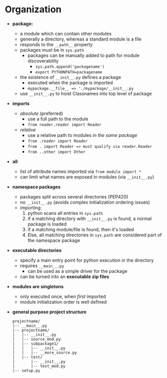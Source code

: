 Organization
============

- **package:**
  - a module which can contain other modules
  - generally a directory, whereas a standard module is a file
  - responds to the `__path__` property
  - packages must be in `sys.path`
    - packages can be manually added to path for module discoverability
      - `sys.path.append('packagename')`
      - `export PYTHONPATH=packagename`
  - the existence of `__init__.py` defines a package
    - executed when the package is imported
    - `mypackage.__file__ => './mypackage/__init__.py`
  - use `__init__.py` to hoist Classnames into top level of package

- **imports**
  - _absolute_ (preferred)
    - use a full path to the module
    - `from reader.reader import Reader`
  - _relative_
    - use a relative path to modules _in the same package_
    - `from .reader import Reader`
    - `from . import Reader => must qualify via reader.Reader`
    - `from ..other import Other`

- **__all__**
  - list of attribute names imported via `from module import *`
  - can limit what names are exposed in modules (via `__init__.py`)

- **namespace packages**
  - packages split across several directories (PEP420)
  - no `__init__.py` (avoids complex initialization ordering issues)
  - importing:
    1. python scans all entries in `sys.path`
    2. if a matching directory with `__init__.py` is found, a normal package is loaded
    3. if a matching module/file is found, then it's loaded
    4. Else, all matching directories in `sys.path` are considered part of the namespace package

- **executable directories**
  - specify a main entry point for python execution in the directory
  - requires `__main__.py`
    - can be used as a simple driver for the package
  - can be turned into an **executable zip files**

- **modules are singletons**
  - only executed once, when _first_ imported
  - module initialization order is well defined

- **general purpose project structure**

    ```
    projectname/
    |-- __main__.py
    |-- projectname/
    |   |-- __init__.py
    |   |-- source_mod.py
    |   |-- subpackage1/
    |   |   |-- __init__.py
    |   |   |-- __more_source.py
    |   |-- test/
    |       |-- __init__.py
    |       |-- test_mod.py
    |-- setup.py
    ```


